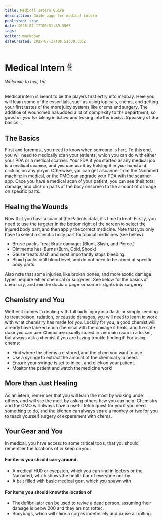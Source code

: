 ```yaml
---
title: Medical Intern Guide
description: Guide page for medical intern
published: true
date: 2025-07-17T00:51:39.356Z
tags: 
editor: markdown
dateCreated: 2025-07-17T00:51:39.356Z
---
```


# Medical Intern![medical_intern.png](/lrp/roles/medical/medical_intern.png)
###### Welcome to hell, kid. 
Medical intern is meant to be the players first entry into medbay. Here you will learn some of the essentials, such as using topicals, chems, and getting your first tastes of the more juicy systems like chems and surgery. The addition of woundmed has added a lot of complexity to the department, so good on you for taking initiative and looking into the basics. Speaking of the basics...

## The Basics
First and foremost, you need to know when someone is hurt. To this end, you will need to medically scan your patients, which you can do with either your PDA or a medical scanner. Your PDA if you started as any medical job is a medical scanner, and you can use it by holding it in your hand and clicking on any player. Otherwise, you can get a scanner from the Nanomed machine in medical, or the CMO can upgrade your PDA with the scanner app. Once you have a medical scan of your patient, you can see their total damage, and click on parts of the body onscreen to the amount of damage on specific parts. 

## Healing the Wounds 
Now that you have a scan of the Patients data, it's time to treat! Firstly, you need to use the targeter in the bottom right of the screen to select the injured body part, and then apply the correct medicine. Note that you only have to select a specific body part for topical medicines (see below). 

- Bruise packs Treat Brute damages (Blunt, Slash, and Pierce.)
- Ointments heal Burns (Burn, Cold, Shock)
- Gauze treats slash and most importantly stops bleeding. 
- Blood packs refill blood level, and do not need to be aimed at specific body parts. 

Also note that some injuries, like broken bones, and more exotic damage types, require either chemical or surgeries. See below for the basics of chemistry, and see the doctors page for some insights into surgerey.

## Chemistry and You
Wether it comes to dealing with full body injury in a flash, or simply needing to treat poison, ratiation, or caustic damages, you will need to learn to work with what chemistry has made for you. Luckily for you, a good chemist will already have labeled each chemical with the damage it heals, and the safe dose you can use. Chems are usually stored in the main room in a locker, but always ask a chemist if you are having trouble finding it! For using chems:

- Find where the chems are stored, and the chem you want to use. 
- Use a syringe to extract the amount of the chemical you need. 
- Ensure your syringe is set to inject, and click on your patient. 
- Monitor the patient and watch the medicine work!

## More than Just Healing
As an intern, remember that you will learn the most by working under others, and will see the most by asking others how you can help. Chemistry and the CMO will always have a useful fetch quest for you if you need something to do, and the kitchen can always spare a monkey or two for you to teach yourself surgery or experement with chems. 

## Your Gear and You
In medical, you have access to some critical tools, that you should remember the locations of or keep on you:

#### For items you should carry around. 
- A medical HUD or eyepatch, which you can find in lockers or the Nanomed, which shows the health bar of everyone nearby
- A belt filled with basic medical gear, which you spawn with

#### For items you should know the location of
- The defibrillator can be used to revive a dead person, assuming their damage is below 200 and they are not rotted. 
- Bodybags, which will store a corpes indefinitely and pause all rotting. 